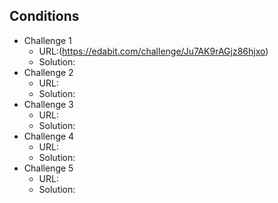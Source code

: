 

## Conditions

* Challenge 1
	* URL:(https://edabit.com/challenge/Ju7AK9rAGjz86hjxo)
	* Solution:
* Challenge 2
	* URL:
	* Solution:
* Challenge 3
	* URL:
	* Solution:
* Challenge 4
	* URL:
	* Solution:
* Challenge 5
	* URL:
	* Solution:
